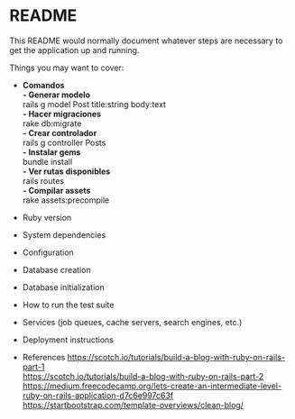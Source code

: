 # README

This README would normally document whatever steps are necessary to get the
application up and running.

Things you may want to cover:

* **Comandos**  
**- Generar modelo**  
rails g model Post title:string body:text  
**- Hacer migraciones**  
rake db:migrate  
**- Crear controlador**  
rails g controller Posts  
**- Instalar gems**  
bundle install  
**- Ver rutas disponibles**  
rails routes  
**- Compilar assets**  
rake assets:precompile  

* Ruby version

* System dependencies

* Configuration

* Database creation

* Database initialization

* How to run the test suite

* Services (job queues, cache servers, search engines, etc.)

* Deployment instructions

* References
https://scotch.io/tutorials/build-a-blog-with-ruby-on-rails-part-1  
https://scotch.io/tutorials/build-a-blog-with-ruby-on-rails-part-2  
https://medium.freecodecamp.org/lets-create-an-intermediate-level-ruby-on-rails-application-d7c6e997c63f  
https://startbootstrap.com/template-overviews/clean-blog/  


